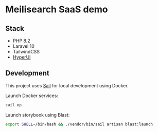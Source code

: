 # Meilisearch SaaS demo

## Stack

- PHP 8.2
- Laravel 10
- TailwindCSS
- [HyperUI](https://www.hyperui.dev/)
## Development

This project uses [Sail](https://laravel.com/docs/10.x/sail) for local development using Docker. 

Launch Docker services:

```sh
sail up
```

Launch storybook using Blast:

```sh
export SHELL=/bin/bash && ./vendor/bin/sail artisan blast:launch
```

